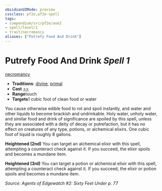 ```yaml
---
obsidianUIMode: preview
cssclass: pf2e,pf2e-spell
tags:
- compendium/src/pf2e/aoe2
- spell/level/1
- trait/necromancy
aliases: ["Putrefy Food And Drink"]
---
```

# Putrefy Food And Drink *Spell 1*   
[necromancy](../../rules/traits/necromancy.md)  

- **Traditions**: [divine](../../rules/traits/divine.md), [primal](../../rules/traits/primal.md)
- **Cast** [>>](../../rules/core-rulebook/chapter-9-playing-the-game.md#Actions "Two-Action") 
- **Range**touch
- **Targets**1 cubic foot of clean food or water

You cause otherwise edible food to rot and spoil instantly, and water and other liquids to become brackish and undrinkable. Holy water, unholy water, and similar food and drink of significance are spoiled by this spell, unless they are associated with a deity of decay or putrefaction, but it has no effect on creatures of any type, potions, or alchemical elixirs. One cubic foot of liquid is roughly 8 gallons.

**Heightened (2nd)** You can target an alchemical elixir with this spell, attempting a counteract check against it. If you succeed, the elixir spoils and becomes a mundane item.

**Heightened (3rd)** You can target a potion or alchemical elixir with this spell, attempting a counteract check against it. If you succeed, the elixir or potion spoils and becomes a mundane item.

*Source: Agents of Edgewatch #2: Sixty Feet Under p. 77*